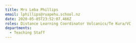 ```yaml
---
title: Mrs Leba Phillips
email: lphillips@ruapehu.school.nz
date: 2020-05-05T23:52:07.466Z
roles: Distance Learning Coordinator Volcanics/Te Kura/VC
departments:
  - Teaching Staff
---
```


